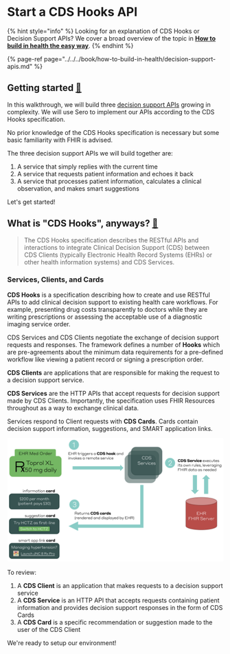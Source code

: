 # Start a CDS Hooks API

{% hint style="info" %}
Looking for an explanation of CDS Hooks or Decision Support APIs? We cover a broad overview of the topic in [**How to build in health the easy way**](../../../book/how-to-build-in-health/decision-support-apis.md).
{% endhint %}

{% page-ref page="../../../book/how-to-build-in-health/decision-support-apis.md" %}

## Getting started [🏁](https://emojipedia.org/chequered-flag/)

In this walkthrough, we will build three [decision support APIs](../../../book/how-to-build-in-health/decision-support-apis.md) growing in complexity. We will use Sero to implement our APIs according to the CDS Hooks specification.

No prior knowledge of the CDS Hooks specification is necessary but some basic familiarity with FHIR is advised.

The three decision support APIs we will build together are:

1. A service that simply replies with the current time
2. A service that requests patient information and echoes it back
3. A service that processes patient information, calculates a clinical observation, and makes smart suggestions

Let's get started!

## What is "CDS Hooks", anyways? [🤔](https://emojipedia.org/thinking-face/)

> The CDS Hooks specification describes the RESTful APIs and interactions to integrate Clinical Decision Support \(CDS\) between CDS Clients \(typically Electronic Health Record Systems \(EHRs\) or other health information systems\) and CDS Services.

### Services, Clients, and Cards

**CDS Hooks** is a specification describing how to create and use RESTful APIs to add clinical decision support to existing health care workflows. For example, presenting drug costs transparently to doctors while they are writing prescriptions or assessing the acceptable use of a diagnostic imaging service order.

CDS Services and CDS Clients negotiate the exchange of decision support requests and responses. The framework defines a number of **Hooks** which are pre-agreements about the minimum data requirements for a pre-defined workflow like viewing a patient record or signing a prescription order.

**CDS Clients** are applications that are responsible for making the request to a decision support service.

**CDS Services** are the HTTP APIs that accept requests for decision support made by CDS Clients. Importantly, the specification uses FHIR Resources throughout as a way to exchange clinical data.

Services respond to Client requests with **CDS Cards**. Cards contain decision support information, suggestions, and SMART application links. 



![CDS Hooks workflow](../../../.gitbook/assets/image%20%283%29.png)

To review:

1. A **CDS Client** is an application that makes requests to a decision support service
2. A **CDS Service** is an HTTP API that accepts requests containing patient information and provides decision support responses in the form of CDS Cards
3. A **CDS Card** is a specific recommendation or suggestion made to the user of the CDS Client

We're ready to setup our environment!

